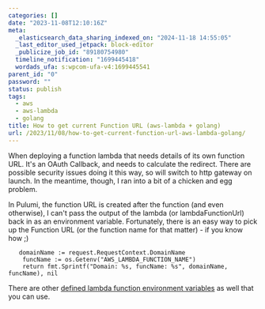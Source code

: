 ```yaml
---
categories: []
date: "2023-11-08T12:10:16Z"
meta:
  _elasticsearch_data_sharing_indexed_on: "2024-11-18 14:55:05"
  _last_editor_used_jetpack: block-editor
  _publicize_job_id: "89180754980"
  timeline_notification: "1699445418"
  wordads_ufa: s:wpcom-ufa-v4:1699445541
parent_id: "0"
password: ""
status: publish
tags:
  - aws
  - aws-lambda
  - golang
title: How to get current Function URL (aws-lambda + golang)
url: /2023/11/08/how-to-get-current-function-url-aws-lambda-golang/
---
```


When deploying a function lambda that needs details of its own function URL.
It\'s an OAuth Callback, and needs to calculate the redirect. There are possible
security issues doing it this way, so will switch to http gateway on launch. In
the meantime, though, I ran into a bit of a chicken and egg problem.

In Pulumi, the function URL is created after the function (and even otherwise),
I can\'t pass the output of the lambda (or lambdaFunctionUrl) back in as an
environment variable. Fortunately, there is an easy way to pick up the Function
URL (or the function name for that matter) - if you know how ;)

```wp-block-syntaxhighlighter-code
   domainName := request.RequestContext.DomainName
    funcName := os.Getenv("AWS_LAMBDA_FUNCTION_NAME")
    return fmt.Sprintf("Domain: %s, funcName: %s", domainName, funcName), nil
```

There are other
[defined lambda function environment variables](https://docs.aws.amazon.com/lambda/latest/dg/configuration-envvars.html#configuration-envvars-runtime)
as well that you can use.
